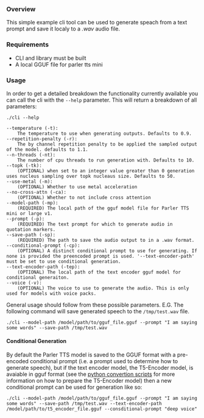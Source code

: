 ### Overview

This simple example cli tool can be used to generate speach from a text prompt and save it localy to a _.wav_ audio file.

### Requirements

* CLI and library must be built 
* A local GGUF file for parler tts mini

### Usage

In order to get a detailed breakdown the functionality currently available you can call the cli with the `--help` parameter. This will return a breakdown of all parameters:
```commandline
./cli --help

--temperature (-t):
    The temperature to use when generating outputs. Defaults to 0.9.
--repetition-penalty (-r):
    The by channel repetition penalty to be applied the sampled output of the model. defaults to 1.1.
--n-threads (-nt):
    The number of cpu threads to run generation with. Defaults to 10.
--topk (-tk):
    (OPTIONAL) when set to an integer value greater than 0 generation uses nucleus sampling over topk nucleaus size. Defaults to 50.
--use-metal (-m):
    (OPTIONAL) Whether to use metal acceleration
--no-cross-attn (-ca):
    (OPTIONAL) Whether to not include cross attention
--model-path (-mp):
    (REQUIRED) The local path of the gguf model file for Parler TTS mini or large v1.
--prompt (-p):
    (REQUIRED) The text prompt for which to generate audio in quotation markers.
--save-path (-sp):
    (REQUIRED) The path to save the audio output to in a .wav format.
--conditional-prompt (-cp):
    (OPTIONAL) A distinct conditional prompt to use for generating. If none is provided the preencoded prompt is used. '--text-encoder-path' must be set to use conditional generation.
--text-encoder-path (-tep):
    (OPTIONAL) The local path of the text encoder gguf model for conditional generaiton.
--voice (-v):
    (OPTIONAL) The voice to use to generate the audio. This is only used for models with voice packs.
```

General usage should follow from these possible parameters. E.G. The following command will save generated speech to the `/tmp/test.wav` file.

```commandline
./cli --model-path /model/path/to/gguf_file.gguf --prompt "I am saying some words" --save-path /tmp/test.wav
```

#### Conditional Generation

By default the Parler TTS model is saved to the GGUF format with a pre-encoded conditional prompt (i.e. a prompt used to determine how to generate speech), but if the text encoder model, the T5-Encoder model, is avaiable in gguf format (see the [python convertion scripts](../../py-gguf/README.md) for more information on how to prepare the T5-Encoder model) then a new conditional prompt can be used for generation like so:

```commandline
./cli --model-path /model/path/to/gguf_file.gguf --prompt "I am saying some words" --save-path /tmp/test.wav --text-encoder-path /model/path/to/t5_encoder_file.gguf --consditional-prompt "deep voice"
```
